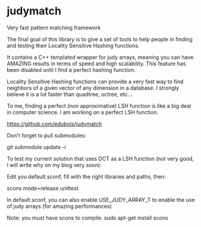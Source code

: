 judymatch
=========

Very fast pattern matching framework

The final goal of this library is to give a set of tools to help people in finding and testing their Locality Sensitive Hashing functions.

It contains a C++ templated wrapper for judy arrays, meaning you can have AMAZING results in terms of speed and high scalability. This feature has been disabled until I find a perfect hashing function.

Locality Sensitive Hashing functions can provide a very fast way to find neighbors of a given vector of any dimension in a database.
I strongly believe it is a lot faster than quadtree, octree, etc...

To me, finding a perfect (non approximative) LSH function is like a big deal in computer science.
I am working on a perfect LSH function.

https://github.com/edubois/judymatch

Don't forget to pull submodules:

git submodule update -i

To test my current solution that uses DCT as a LSH function (not very good, I will write why on my blog very soon):

Edit you default.sconf, fill with the right libraries and paths, then:

scons mode=release unittest

In default.sconf, you can also enable USE_JUDY_ARRAY_T to enable the use of judy arrays (for amazing performances)

Note: you must have scons to compile.
sudo apt-get install scons
